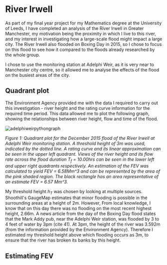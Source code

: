 # River Irwell 
As part of my final year project for my Mathematics degree at the University of Leeds, I have completed an analysis of the River Irwell in Greater Manchester, my motivation being the proximity in which I live to this river, and my interest in investigating how a large-scale flood might impact a large city. The River Irwell also flooded on Boxing Day in 2015, so I chose to focus on this flood to see how it compared to the floods already researched by the whole group.

I chose to use the monitoring station at Adelphi Weir, as it is very near to Manchester city centre, so it allowed me to analyse the effects of the flood on the busiest areas of the city.

## Quadrant plot

The Environment Agency provided me with the data I required to carry out this investigation - river height and the rating curve information for the required time period. This data allowed me to plot the following graph, showing the relationships between river height, flow and time of the flood.

![adelphiweirpythongraph](https://github.com/Rivers-Project-2018/River-Irwell-Mary-Saunders/blob/master/adelphiweirpythongraph.png)

*Figure 1: Quadrant plot for the December 2015 flood of the River Irwell at Adelphi Weir monitoring station. A threshold height of 3m was used, indicated by the dotted line. A rating curve and its linear approximation can be seen in the upper left quadrant. Views of the river height and its flow rate across the flood duration T<sub>f</sub> = 10.00hrs can be seen in the lower left and upper right quadrants respectively. An estimation of the FEV was calculated to yield FEV = 6.58Mm^3 and can be represented by the area of the pink shaded region. The black rectangle has an area representative of an estimate FEV = 6.57 Mm^3.*

My threshold height *h<sub>T</sub>* was chosen by looking at multiple sources. Shoothill's GaugeMap estimates that minor flooding is possible in the surrounding areas at a height of 2m. However, From local knowledge, I know that on this day there was no flooding on the most recent highest height, 2.66m. A news article from the day of the Boxing Day flood states that the Mark Addy pub, near the Adelphi Weir station, was flooded by 3 to 4 feet of water by 3pm (cite 41). At 3pm, the height of the river was 3.592m (from the information provided by the Environment Agency). Therefore I estimated my threshold height above which flooding occurs as 3m, to ensure that the river has broken its banks by this height.

## Estimating FEV 



 

